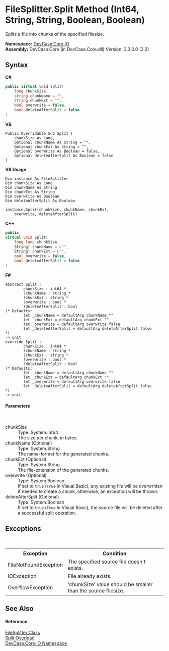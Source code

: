# FileSplitter.Split Method (Int64, String, String, Boolean, Boolean)
 

Splits a file into chunks of the specified filesize.

**Namespace:**&nbsp;<a href="N_DevCase_Core_IO">DevCase.Core.IO</a><br />**Assembly:**&nbsp;DevCase.Core (in DevCase.Core.dll) Version: 3.3.0.0 (3.3)

## Syntax

**C#**<br />
``` C#
public virtual void Split(
	long chunkSize,
	string chunkName = "",
	string chunkExt = "",
	bool overwrite = false,
	bool deleteAfterSplit = false
)
```

**VB**<br />
``` VB
Public Overridable Sub Split ( 
	chunkSize As Long,
	Optional chunkName As String = "",
	Optional chunkExt As String = "",
	Optional overwrite As Boolean = false,
	Optional deleteAfterSplit As Boolean = false
)
```

**VB Usage**<br />
``` VB Usage
Dim instance As FileSplitter
Dim chunkSize As Long
Dim chunkName As String
Dim chunkExt As String
Dim overwrite As Boolean
Dim deleteAfterSplit As Boolean

instance.Split(chunkSize, chunkName, chunkExt, 
	overwrite, deleteAfterSplit)
```

**C++**<br />
``` C++
public:
virtual void Split(
	long long chunkSize, 
	String^ chunkName = L"", 
	String^ chunkExt = L"", 
	bool overwrite = false, 
	bool deleteAfterSplit = false
)
```

**F#**<br />
``` F#
abstract Split : 
        chunkSize : int64 * 
        ?chunkName : string * 
        ?chunkExt : string * 
        ?overwrite : bool * 
        ?deleteAfterSplit : bool 
(* Defaults:
        let _chunkName = defaultArg chunkName ""
        let _chunkExt = defaultArg chunkExt ""
        let _overwrite = defaultArg overwrite false
        let _deleteAfterSplit = defaultArg deleteAfterSplit false
*)
-> unit 
override Split : 
        chunkSize : int64 * 
        ?chunkName : string * 
        ?chunkExt : string * 
        ?overwrite : bool * 
        ?deleteAfterSplit : bool 
(* Defaults:
        let _chunkName = defaultArg chunkName ""
        let _chunkExt = defaultArg chunkExt ""
        let _overwrite = defaultArg overwrite false
        let _deleteAfterSplit = defaultArg deleteAfterSplit false
*)
-> unit 
```


#### Parameters
&nbsp;<dl><dt>chunkSize</dt><dd>Type: System.Int64<br />The size per chunk, in bytes.</dd><dt>chunkName (Optional)</dt><dd>Type: System.String<br />The name-format for the generated chunks.</dd><dt>chunkExt (Optional)</dt><dd>Type: System.String<br />The file-extension of the generated chunks.</dd><dt>overwrite (Optional)</dt><dd>Type: System.Boolean<br />If set to `true` (`True` in Visual Basic), any existing file will be overwritten if needed to create a chunk, otherwise, an exception will be thrown.</dd><dt>deleteAfterSplit (Optional)</dt><dd>Type: System.Boolean<br />If set to `true` (`True` in Visual Basic), the source file will be deleted after a successful split operation.</dd></dl>

## Exceptions
&nbsp;<table><tr><th>Exception</th><th>Condition</th></tr><tr><td>FileNotFoundException</td><td>The specified source file doesn't exists.</td></tr><tr><td>IOException</td><td>File already exists.</td></tr><tr><td>OverflowException</td><td>'chunkSize' value should be smaller than the source filesize.</td></tr></table>

## See Also


#### Reference
<a href="T_DevCase_Core_IO_FileSplitter">FileSplitter Class</a><br /><a href="Overload_DevCase_Core_IO_FileSplitter_Split">Split Overload</a><br /><a href="N_DevCase_Core_IO">DevCase.Core.IO Namespace</a><br />